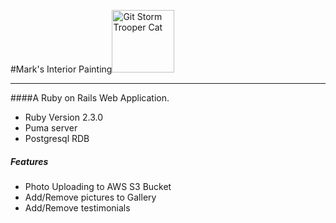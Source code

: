 #Mark's Interior Painting<img src='http://octodex.github.com/images/stormtroopocat.jpg' alt='Git Storm Trooper Cat' width='100' height='100'>
***

####A Ruby on Rails Web Application.

- Ruby Version 2.3.0
- Puma server
- Postgresql RDB

##### Features

- Photo Uploading to AWS S3 Bucket
- Add/Remove pictures to Gallery
- Add/Remove testimonials
